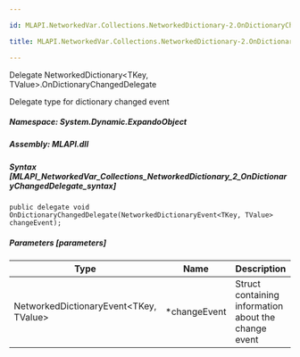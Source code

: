```yaml
---

id: MLAPI.NetworkedVar.Collections.NetworkedDictionary-2.OnDictionaryChangedDelegate

title: MLAPI.NetworkedVar.Collections.NetworkedDictionary-2.OnDictionaryChangedDelegate

---
```


Delegate NetworkedDictionary\<TKey, TValue\>.OnDictionaryChangedDelegate

<div class="markdown level0 summary" markdown="1">

Delegate type for dictionary changed event

</div>

<div class="markdown level0 conceptual" markdown="1">

</div>

##### **Namespace**: System.Dynamic.ExpandoObject

##### **Assembly**: MLAPI.dll

##### Syntax [MLAPI_NetworkedVar_Collections_NetworkedDictionary_2_OnDictionaryChangedDelegate_syntax]

    public delegate void OnDictionaryChangedDelegate(NetworkedDictionaryEvent<TKey, TValue> changeEvent);

##### Parameters [parameters]

| Type                                     | Name          | Description                                          |
|------------------------------------------|---------------|------------------------------------------------------|
| NetworkedDictionaryEvent\<TKey, TValue\> | \*changeEvent | Struct containing information about the change event |
